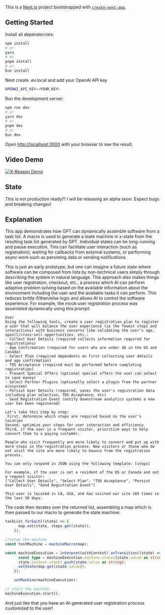 This is a [Next.js](https://nextjs.org/) project bootstrapped with [`create-next-app`](https://github.com/vercel/next.js/tree/canary/packages/create-next-app).

## Getting Started
Install all dependecnies:

```bash
npm install
# or
yarn
# or
pnpm install
# or
bun install
```

Next create .ev.local and add your OpenAI API key
```bash
OPENAI_API_KEY=<YOUR_KEY>
```

Run the development server:

```bash
npm run dev
# or
yarn dev
# or
pnpm dev
# or
bun dev
```

Open [http://localhost:3000](http://localhost:3000) with your browser to see the result.

## Video Demo
[![X-Reason Demo](http://img.youtube.com/vi/GqnSI1DDJe4/0.jpg)](http://www.youtube.com/watch?v=GqnSI1DDJe4 "X-Reason: Dynamic AI Generated Software Flows with X-State!")

## State
This is not production ready!!! I will be releasing an alpha soon. Expect bugs and breaking changes!

## Explanation
This app demonstrates how GPT can dynamically assemble software from a task list. A macro is used to generate a state machine in x-state from the resulting task list generated by GPT. Individual states can be long-running and pause execution. This can facilitate user interaction (such as registration), waiting for callbacks from external systems, or performing async work such as persisting data or sending notifications.

This is just an early prototype, but one can imagine a future state where software can be composed from lists by non-technical users simply through describing the system in natural language. This approach also makes things like user registration, checkout, etc., a process which AI can perform adaptive problem solving based on the available information about the environment including the user and the available tasks it can perform. This reduces brittle if/then/else logic and allows AI to control the software experience. For example, the mock user registration process was assembled dynamically using this prompt:
```text
User
Using the following tools, create a user registration plan to register a user that will balance the user experience (ie the fewest steps and interactions) with business concerns like validating the user's age, upsell/cross-sell opportunities, etc.:
- Collect User Details (required collects information required for registrations)
- Age Confirmation (required for users who are under 16 in the US and Canada)
- Select Plan (required dependents on first collecting user details and age confirmation)
- TOS Acceptance (required must be performed before completing registration)
- Present Special Offers (optional special offers the user can select to save money)
- Select Partner Plugins (optionally select a plugin from the partner ecosystem)
- Persist User Details (required, saves the user's registration data including plan selection, TOS Acceptance, etc)
- Send Registration Event (notify downstream analytics systems a new user has been registered)

Let's take this step by step:
 First, determine which steps are required based on the user's location
Second, optimize your steps for user interaction and efficiency
Third, if the user is a frequent visitor, prioritize ways to help convert them to a paying customer. 

People who visit frequently are more likely to convert and put up with more steps in the registration process. New visitors or those who do not visit the site are more likely to bounce from the registration process.

You can only respond in JSON using the following template: [steps]

For example, if the user is not a resident of the US or Canada and not a request visitor:
["Collect User Details", "Select Plan", "TOS Acceptance", "Persist User Details", "Send Registration Event"]

This user is located in CA, USA, and has visited our site 165 times in the last 30 days.
```
The code then iterates over the returned list, assembling a map which is then passed to our macro to generate the state machine:
```TypeScript
taskList.forEach((state) => {
      map.set(state, steps.get(state));
    });

//setup the machine
const testMachine = machineMacro(map);

const machineExecution = interpret(withContext).onTransition((state) => {
      const type = machineExecution.machine.states[state.value as string]?.meta?.type;
      state.context.stack?.push(state.value as string);
      setState(map.get(state.value));
    });

    setMachine(machineExecution);

// start the machine
machineExecution.start(); 
```
And just like that you have an AI-generated user registration process customized to the user!


